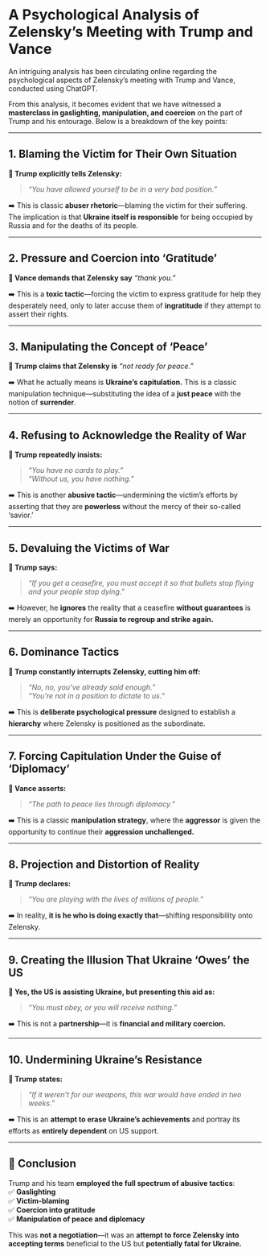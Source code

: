 # A Psychological Analysis of Zelensky’s Meeting with Trump and Vance

An intriguing analysis has been circulating online regarding the psychological aspects of Zelensky’s meeting with Trump and Vance, conducted using ChatGPT.  

From this analysis, it becomes evident that we have witnessed a **masterclass in gaslighting, manipulation, and coercion** on the part of Trump and his entourage. Below is a breakdown of the key points:  

---

## 1. Blaming the Victim for Their Own Situation  
**🔹 Trump explicitly tells Zelensky:**  
> *“You have allowed yourself to be in a very bad position.”*  

➡️ This is classic **abuser rhetoric**—blaming the victim for their suffering. The implication is that **Ukraine itself is responsible** for being occupied by Russia and for the deaths of its people.  

---

## 2. Pressure and Coercion into ‘Gratitude’  
**🔹 Vance demands that Zelensky say** *“thank you.”*  

➡️ This is a **toxic tactic**—forcing the victim to express gratitude for help they desperately need, only to later accuse them of **ingratitude** if they attempt to assert their rights.  

---

## 3. Manipulating the Concept of ‘Peace’  
**🔹 Trump claims that Zelensky is** *“not ready for peace.”*  

➡️ What he actually means is **Ukraine’s capitulation.** This is a classic manipulation technique—substituting the idea of a **just peace** with the notion of **surrender**.  

---

## 4. Refusing to Acknowledge the Reality of War  
**🔹 Trump repeatedly insists:**  
> *“You have no cards to play.”*  
> *“Without us, you have nothing.”*  

➡️ This is another **abusive tactic**—undermining the victim’s efforts by asserting that they are **powerless** without the mercy of their so-called ‘savior.’  

---

## 5. Devaluing the Victims of War  
**🔹 Trump says:**  
> *“If you get a ceasefire, you must accept it so that bullets stop flying and your people stop dying.”*  

➡️ However, he **ignores** the reality that a ceasefire **without guarantees** is merely an opportunity for **Russia to regroup and strike again.**  

---

## 6. Dominance Tactics  
**🔹 Trump constantly interrupts Zelensky, cutting him off:**  
> *“No, no, you’ve already said enough.”*  
> *“You’re not in a position to dictate to us.”*  

➡️ This is **deliberate psychological pressure** designed to establish a **hierarchy** where Zelensky is positioned as the subordinate.  

---

## 7. Forcing Capitulation Under the Guise of ‘Diplomacy’  
**🔹 Vance asserts:**  
> *“The path to peace lies through diplomacy.”*  

➡️ This is a classic **manipulation strategy**, where the **aggressor** is given the opportunity to continue their **aggression unchallenged.**  

---

## 8. Projection and Distortion of Reality  
**🔹 Trump declares:**  
> *“You are playing with the lives of millions of people.”*  

➡️ In reality, **it is he who is doing exactly that**—shifting responsibility onto Zelensky.  

---

## 9. Creating the Illusion That Ukraine ‘Owes’ the US  
**🔹 Yes, the US is assisting Ukraine, but presenting this aid as:**  
> *“You must obey, or you will receive nothing.”*  

➡️ This is not a **partnership**—it is **financial and military coercion.**  

---

## 10. Undermining Ukraine’s Resistance  
**🔹 Trump states:**  
> *“If it weren’t for our weapons, this war would have ended in two weeks.”*  

➡️ This is an **attempt to erase Ukraine’s achievements** and portray its efforts as **entirely dependent** on US support.  

---

## 🚨 Conclusion  
Trump and his team **employed the full spectrum of abusive tactics**:  
✅ **Gaslighting**  
✅ **Victim-blaming**  
✅ **Coercion into gratitude**  
✅ **Manipulation of peace and diplomacy**  

This was **not a negotiation**—it was an **attempt to force Zelensky into accepting terms** beneficial to the US but **potentially fatal for Ukraine.**  
